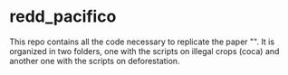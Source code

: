 # redd_pacifico
This repo contains all the code necessary to replicate the paper "". It is organized in two folders, one with the scripts on illegal crops (coca) and another one with the scripts on deforestation. 
